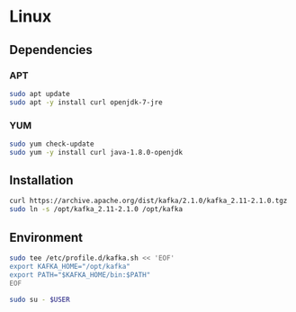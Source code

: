 # Linux

## Dependencies

### APT

```sh
sudo apt update
sudo apt -y install curl openjdk-7-jre
```

### YUM

```sh
sudo yum check-update
sudo yum -y install curl java-1.8.0-openjdk
```

## Installation

```sh
curl https://archive.apache.org/dist/kafka/2.1.0/kafka_2.11-2.1.0.tgz | sudo tar -xzC /opt
sudo ln -s /opt/kafka_2.11-2.1.0 /opt/kafka
```

## Environment

```sh
sudo tee /etc/profile.d/kafka.sh << 'EOF'
export KAFKA_HOME="/opt/kafka"
export PATH="$KAFKA_HOME/bin:$PATH"
EOF
```

```sh
sudo su - $USER
```
